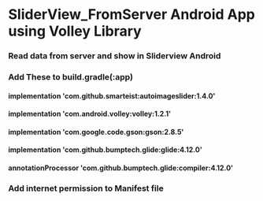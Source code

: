 # SliderView_FromServer Android App using Volley Library
### Read data from server and show in Sliderview Android

### Add These to build.gradle(:app)  
####   implementation 'com.github.smarteist:autoimageslider:1.4.0'

####  implementation 'com.android.volley:volley:1.2.1'
#### implementation 'com.google.code.gson:gson:2.8.5'

#### implementation 'com.github.bumptech.glide:glide:4.12.0'
#### annotationProcessor 'com.github.bumptech.glide:compiler:4.12.0'

### Add internet permission to Manifest file
#### <uses-permission android:name="android.permission.INTERNET" />
